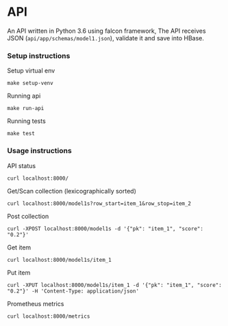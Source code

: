 # API

An API written in Python 3.6 using falcon framework,
The API receives JSON (`api/app/schemas/model1.json`),
validate it and save into HBase.

### Setup instructions

Setup virtual env

    make setup-venv

Running api
  
    make run-api

Running tests
  
    make test

### Usage instructions

API status
    
    curl localhost:8000/

Get/Scan collection (lexicographically sorted)
    
    curl localhost:8000/model1s?row_start=item_1&row_stop=item_2

Post collection

    curl -XPOST localhost:8000/model1s -d '{"pk": "item_1", "score": "0.2"}'

Get item
    
    curl localhost:8000/model1s/item_1

Put item

    curl -XPUT localhost:8000/model1s/item_1 -d '{"pk": "item_1", "score": "0.2"}' -H 'Content-Type: application/json'


Prometheus metrics
    
    curl localhost:8000/metrics
